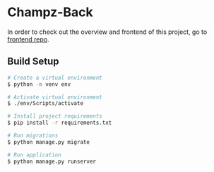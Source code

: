 # Champz-Back
In order to check out the overview and frontend of this project, go to [frontend repo](https://github.com/caiomelo22/Champz-Front).

## Build Setup

```bash
# Create a virtual environment
$ python -m venv env

# Activate virtual environment
$ ./env/Scripts/activate

# Install project requirements
$ pip install -r requirements.txt

# Run migrations
$ python manage.py migrate

# Run application
$ python manage.py runserver
```
